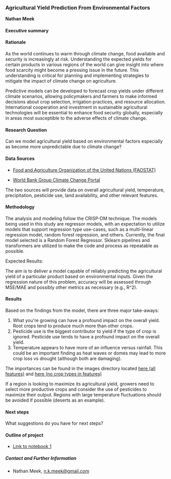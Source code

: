 ### Agricultural Yield Prediction From Environmental Factors

**Nathan Meek**

#### Executive summary

#### Rationale

As the world continues to warm through climate change, food available and security is increasingly at risk. Understanding the expected yields for certain products in various regions of the world can give insight into where food scarcity might become a pressing issue in the future. This understanding is critical for planning and implementing strategies to mitigate the impact of climate change on agriculture.

Predictive models can be developed to forecast crop yields under different climate scenarios, allowing policymakers and farmers to make informed decisions about crop selection, irrigation practices, and resource allocation. International cooperation and investment in sustainable agricultural technologies will be essential to enhance food security globally, especially in areas most susceptible to the adverse effects of climate change.

#### Research Question

Can we model agricultural yield based on environmental factors especially as become more unpredictable due to climate change?

#### Data Sources

- [Food and Agriculture Organization of the United Nations (FAOSTAT)](https://www.fao.org/faostat/en/#data)

- [World Bank Group Climate Change Portal](https://climateknowledgeportal.worldbank.org)

The two sources will provide data on overall agricultural yield, temperature, precipitation, pesticide use, land availability, and other relevant features.

#### Methodology

The analysis and modeling follow the CRISP-DM technique. The models being used in this study are regressor models, with an expectation to utilize models that support regression type use-cases, such as a multi-linear regression model, random forest regression, and others. Currently, the final model selected is a Random Forest Regressor. Sklearn pipelines and transformers are utilized to make the code and process as repeatable as possible.

Expected Results:

The aim is to deliver a model capable of reliably predicting the agricultural yield of a particular product based on environmental inputs. Given the regression nature of this problem, accuracy will be assessed through MSE/MAE and possibly other metrics as necessary (e.g., R^2).

#### Results

Based on the findings from the model, there are three major take-aways:

1. What you're growing can have a profound impact on the overall yield. Root crops tend to produce much more than other crops.
2. Pesticide use is the biggest contributor to yield if the type of crop is ignored. Pesticide use tends to have a profound impact on the overall yield.
3. Temperature appears to have more of an influence versus rainfall. This could be an important finding as heat waves or domes may lead to more crop loss vs drought (although both are damaging).

The importances can be found in the images directory located [here (all features)](./crop_yield/images/feature_importances.png) and [here (no crop types in features)](./crop_yield/images/feature_importances_no_items.png)

If a region is looking to maximize its agricultural yield, growers need to select more productive crops and consider the use of pesticides to maximize their output. Regions with large temperature fluctuations should be avoided if possible (deserts as an example).

#### Next steps

What suggestions do you have for next steps?

#### Outline of project

- [Link to notebook 1]()

##### Contact and Further Information

- Nathan Meek, n.k.meek@gmail.com

